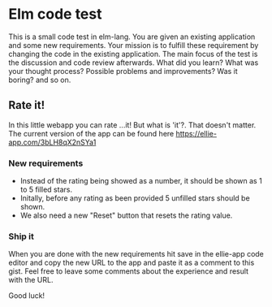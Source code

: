 # Elm code test
This is a small code test in elm-lang. You are given an existing application and some new requirements.
Your mission is to fulfill these requirement by changing the code in the existing application. 
The main focus of the test is the discussion and code review afterwards. 
What did you learn? What was your thought process? Possible problems and improvements? Was it boring? and so on.

## Rate it!
In this little webapp you can rate ...it! But what is 'it'?. That doesn't matter.
The current version of the app can be found here https://ellie-app.com/3bLH8qX2nSYa1

### New requirements
* Instead of the rating being showed as a number, it should be shown as 1 to 5 filled stars.
* Initally, before any rating as been provided 5 unfilled stars should be shown.
* We also need a new "Reset" button that resets the rating value.

### Ship it
When you are done with the new requirements hit save in the ellie-app code editor and copy the new URL to the app and paste it as a comment to this gist. Feel free to leave some comments about the experience and result with the URL.

Good luck!
